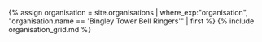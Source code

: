 {% assign organisation = site.organisations 
    | where_exp:"organisation", "organisation.name == 'Bingley Tower Bell Ringers'"
    | first %}
{% include organisation_grid.md %}